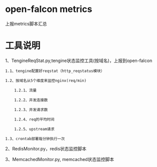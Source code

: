 # open-falcon metrics

上报metrics脚本汇总

# 工具说明

1、TengineReqStat.py,tengine状态监控工具(按域名)，上报到open-falcon
	
	1.1、tengine配置好reqstat（http_reqstatus模块）
	
	1.2、按域名从5个维度来监控nginx(req/min)
	
		1.2.1、流量
		
		1.2.2、并发连接数
		
		1.2.3、并发请求数
		
		1.2.4、req的平均时间
		
		1.2.5、upstream请求
		
	1.3、crontab部署每分钟执行一次
		
2、RedisMonitor.py，redis状态监控脚本

3、MemcachedMonitor.py, memcached状态监控脚本